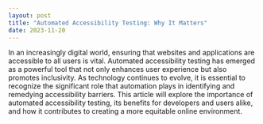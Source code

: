 ```yaml
---
layout: post
title: "Automated Accessibility Testing: Why It Matters"
date: 2023-11-20
---
```


In an increasingly digital world, ensuring that websites and applications are accessible to all users is vital. Automated accessibility testing has emerged as a powerful tool that not only enhances user experience but also promotes inclusivity. As technology continues to evolve, it is essential to recognize the significant role that automation plays in identifying and remedying accessibility barriers. This article will explore the importance of automated accessibility testing, its benefits for developers and users alike, and how it contributes to creating a more equitable online environment.
